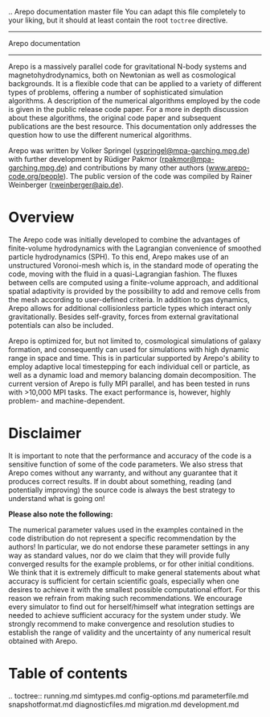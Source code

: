 .. Arepo documentation master file
   You can adapt this file completely to your liking, but it should at least
   contain the root `toctree` directive.

**********************
Arepo documentation
**********************

Arepo is a massively parallel code for gravitational N-body systems
and magnetohydrodynamics, both on Newtonian as well as cosmological
backgrounds.  It is a flexible code that can be applied to a variety
of different types of problems, offering a number of sophisticated
simulation algorithms. A description of the numerical algorithms
employed by the code is given in the public release code paper.  For a
more in depth discussion about these algorithms, the original code
paper and subsequent publications are the best resource. This
documentation only addresses the question how to use the different
numerical algorithms.

Arepo was written by Volker Springel (vspringel@mpa-garching.mpg.de)
with further development by Rüdiger Pakmor
(rpakmor@mpa-garching.mpg.de) and contributions by many other authors
(www.arepo-code.org/people).  The public version of the code was
compiled by Rainer Weinberger (rweinberger@aip.de).

Overview
========

The Arepo code was initially developed to combine the advantages of
finite-volume hydrodynamics with the Lagrangian convenience of
smoothed particle hydrodynamics (SPH). To this end, Arepo makes use of
an unstructured Voronoi-mesh which is, in the standard mode of
operating the code, moving with the fluid in a quasi-Lagrangian
fashion. The fluxes between cells are computed using a finite-volume
approach, and additional spatial adaptivity is provided by the
possibility to add and remove cells from the mesh according to
user-defined criteria. In addition to gas dynamics, Arepo allows for
additional collisionless particle types which interact only
gravitationally. Besides self-gravity, forces from external
gravitational potentials can also be included.

Arepo is optimized for, but not limited to, cosmological simulations
of galaxy formation, and consequently can used for simulations with
high dynamic range in space and time. This is in particular supported
by Arepo's ability to employ adaptive local timestepping for each
individual cell or particle, as well as a dynamic load and memory
balancing domain decomposition. The current version of Arepo is fully
MPI parallel, and has been tested in runs with >10,000 MPI tasks. The
exact performance is, however, highly problem- and machine-dependent.


Disclaimer
==========

It is important to note that the performance and accuracy of the code
is a sensitive function of some of the code parameters. We also stress
that Arepo comes without any warranty, and without any guarantee that
it produces correct results. If in doubt about something, reading (and
potentially improving) the source code is always the best strategy to
understand what is going on!

**Please also note the following:**

The numerical parameter values used in the examples contained in the
code distribution do not represent a specific recommendation by the
authors! In particular, we do not endorse these parameter settings in
any way as standard values, nor do we claim that they will provide
fully converged results for the example problems, or for other initial
conditions. We think that it is extremely difficult to make general
statements about what accuracy is sufficient for certain scientific
goals, especially when one desires to achieve it with the smallest
possible computational effort. For this reason we refrain from making
such recommendations. We encourage every simulator to find out for
herself/himself what integration settings are needed to achieve
sufficient accuracy for the system under study. We strongly recommend
to make convergence and resolution studies to establish the range of
validity and the uncertainty of any numerical result obtained with
Arepo.


Table of contents
=================

.. toctree::
  running.md
  simtypes.md
  config-options.md
  parameterfile.md
  snapshotformat.md
  diagnosticfiles.md
  migration.md
  development.md
